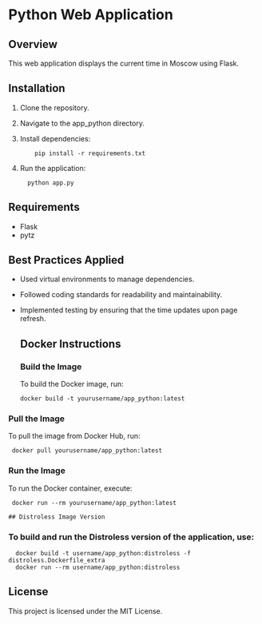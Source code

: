 # Python Web Application

## Overview
This web application displays the current time in Moscow using Flask.

## Installation
1. Clone the repository.
2. Navigate to the app_python directory.
3. Install dependencies:
   
           pip install -r requirements.txt
   
4. Run the application:
   
         python app.py
   

## Requirements
- Flask
- pytz

## Best Practices Applied
- Used virtual environments to manage dependencies.
- Followed coding standards for readability and maintainability.
- Implemented testing by ensuring that the time updates upon page refresh.

   ## Docker Instructions

     ### Build the Image
     To build the Docker image, run:
           

      docker build -t yourusername/app_python:latest 
     
### Pull the Image
   To pull the image from Docker Hub, run:
     

     docker pull yourusername/app_python:latest
     
### Run the Image
To run the Docker container, execute:
     

     docker run --rm yourusername/app_python:latest
     
    ## Distroless Image Version

###   To build and run the Distroless version of the application, use:
   

      docker build -t username/app_python:distroless -f distroless.Dockerfile_extra
      docker run --rm username/app_python:distroless    

## License
This project is licensed under the MIT License.

